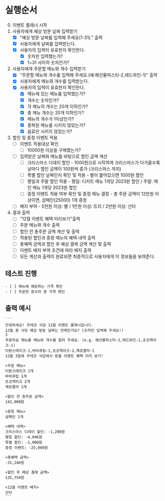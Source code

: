 # 실행순서

0. 이벤트 플래너 시작
1. 사용자에게 예상 방문 날짜 입력받기
    - [X] "예상 방문 날짜를 입력해 주세요(1-31)." 출력
    - [X] 사용자에게 날짜를 입력받는다.
    - [X] 사용자의 입력이 유효한지 확인한다.
        - [X] 숫자만 입력했는가?
        - [X] 1~31 사이의 숫자인가?
    
2. 사용자에게 주문할 메뉴와 개수 입력받기
    - [X] "주문할 메뉴와 개수를 입력해 주세요.(예:해산물파스타-2,레드와인-1)" 출력
    - [X] 사용자에게 메뉴와 개수를 입력받는다.
    - [X] 사용자의 입력이 유효한지 확인한다.
        - [X] 메뉴에 있는 메뉴를 입력했는가?
        - [X] 개수는 숫자인가?
        - [X] 각 메뉴의 개수는 20개 이하인가?
        - [X] 총 메뉴 개수는 20개 이하인가?
        - [X] 메뉴의 개수가 1이상인가?
        - [X] 중복된 메뉴를 시키지 않았는가?
        - [X] 음료만 시키지 않았는가?

3. 할인 및 증정 이벤트 적용
    - [ ] 이벤트 적용대상 확인 
        - [ ] 10000원 이상을 구매했는가?
    - [ ] 입력받은 날짜와 메뉴를 바탕으로 할인 금액 계산
        - [ ] 크리스마스 디데이 할인 - 1000원으로 시작하여 크리스마스가 다가올수록 날마다 할인 금액이 100원씩 증가 (크리스마스 까지)
        - [ ] 특별 할인 날짜인지 확인 및 적용 - 별이 붙어있으면 1000원 할인
        - [ ] 평일과 주말 할인 적용 - 평일: 디저트 메뉴 1개당 2023원 할인 / 주말: 메인 메뉴 1개당 2023원 할인
        - [ ] 증정 이벤트 적용 여부 확인 및 증정 메뉴 결정 - 총 주문 금액이 12만원 이상이면, 샴페인(25000) 1개 증정
    - [ ] 배지 부여 - 5천원 이상: 별 / 1만원 이상: 트리 / 2만원 이상: 산타

4. 결과 출력
    - [ ] "12월 이벤트 혜택 미리보기"출력
    - [ ] 주문 메뉴와 개수 출력
    - [ ] 할인 전 총주문 금액 계산 및 출력
    - [ ] 적용된 할인과 증정 메뉴의 혜택 내역 출력
    - [ ] 총혜택 금액과 할인 후 예상 결제 금액 계산 및 출력
    - [ ] 이벤트 배지 부여 조건에 따라 배지 출력
    - [ ] 모든 계산과 출력이 완료되면 최종적으로 사용자에게 이 정보들을 보여준다.

## 테스트 진행
    - [ ] 메뉴에 해당하는 가격 확인
    - [ ] 주문한 음식의 총 가격 확인

## 출력 예시
    ```
    안녕하세요! 우테코 식당 12월 이벤트 플래너입니다.
    12월 중 식당 예상 방문 날짜는 언제인가요? (숫자만 입력해 주세요!)
    3
    주문하실 메뉴를 메뉴와 개수를 알려 주세요. (e.g. 해산물파스타-2,레드와인-1,초코케이크-1)
    티본스테이크-1,바비큐립-1,초코케이크-2,제로콜라-1
    12월 3일에 우테코 식당에서 받을 이벤트 혜택 미리 보기!
    
    <주문 메뉴>
    티본스테이크 1개
    바비큐립 1개
    초코케이크 2개
    제로콜라 1개
    
    <할인 전 총주문 금액>
    142,000원
    
    <증정 메뉴>
    샴페인 1개
    
    <혜택 내역>
    크리스마스 디데이 할인: -1,200원
    평일 할인: -4,046원
    특별 할인: -1,000원
    증정 이벤트: -25,000원
    
    <총혜택 금액>
    -31,246원
    
    <할인 후 예상 결제 금액>
    135,754원
    
    <12월 이벤트 배지>
    산타
    ```